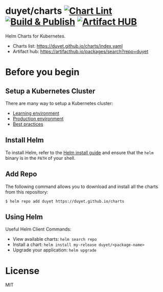 # duyet/charts [![Chart Lint](https://github.com/duyet/charts/actions/workflows/chart-lint.yml/badge.svg)](https://github.com/duyet/charts/actions/workflows/chart-lint.yml) [![Build & Publish](https://github.com/duyet/charts/actions/workflows/chart-build-publish.yml/badge.svg)](https://github.com/duyet/charts/actions/workflows/chart-build-publish.yml) [![Artifact HUB](https://img.shields.io/endpoint?url=https://artifacthub.io/badge/repository/duyet)](https://artifacthub.io/packages/search?repo=duyet)
Helm Charts for Kubernetes.

- Charts list: https://duyet.github.io/charts/index.yaml
- Artifact hub: https://artifacthub.io/packages/search?repo=duyet

# Before you begin

## Setup a Kubernetes Cluster

There are many way to setup a Kubernetes cluster:
- [Learning environment](https://kubernetes.io/docs/setup/learning-environment/)
- [Production environment](https://kubernetes.io/docs/setup/production-environment/)
- [Best practices](https://kubernetes.io/docs/setup/best-practices/)

## Install Helm

To install Helm, refer to the [Helm install guide](https://github.com/helm/helm#install) and ensure that the `helm` binary is in the `PATH` of your shell.

## Add Repo

The following command allows you to download and install all the charts from this repository:

```
$ helm repo add duyet https://duyet.github.io/charts
```

## Using Helm

Useful Helm Client Commands:

- View available charts: `helm search repo`
- Install a chart: `helm install my-release duyet/<package-name>`
- Upgrade your application: `helm upgrade`

# License

MIT
